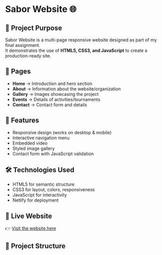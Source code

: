 # Sabor Website 🌐

## 📖 Project Purpose
Sabor Website is a multi-page responsive website designed as part of my final assignment.  
It demonstrates the use of **HTML5, CSS3, and JavaScript** to create a production-ready site.

## 📂 Pages
- **Home** → Introduction and hero section
- **About** → Information about the website/organization
- **Gallery** → Images showcasing the project
- **Events** → Details of activities/tournaments
- **Contact** → Contact form and details

## 🎨 Features
- Responsive design (works on desktop & mobile)
- Interactive navigation menu
- Embedded video
- Styled image gallery
- Contact form with JavaScript validation

## 🛠️ Technologies Used
- HTML5 for semantic structure
- CSS3 for layout, colors, responsiveness
- JavaScript for interactivity
- Netlify for deployment

## 🚀 Live Website
👉 [Visit the website here](https://fabulous-taffy-c2ae49.netlify.app/attractions)

## 📁 Project Structure

